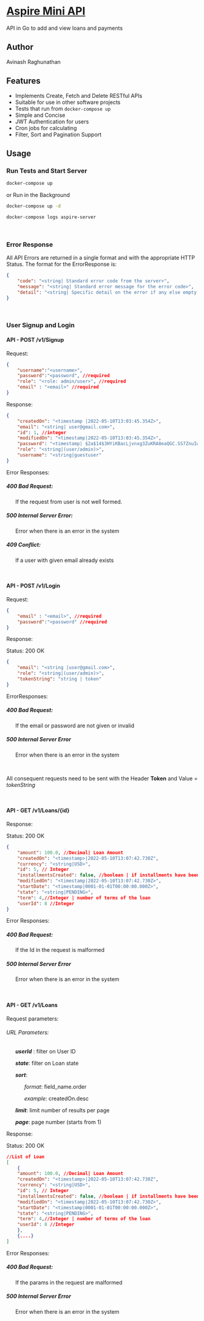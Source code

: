 # [Aspire Mini API](https://github.com/avinragh/aspire)

API in Go to add and view loans and payments

## Author
Avinash Raghunathan

## Features

* Implements Create, Fetch and Delete RESTful APIs
* Suitable for use in other software projects
* Tests that run from `docker-compose up`
* Simple and Concise
* JWT Authentication for users
* Cron jobs for calculating 
* Filter, Sort and Pagination Support

## Usage

### Run Tests and Start Server

```bash
docker-compose up
```
or Run in the Background

```bash
docker-compose up -d
```
```bash
docker-compose logs aspire-server
```
<br/>

### Error Response

All API Errors are returned in a single format and with the appropriate HTTP Status.
The format for the ErrorResponse is:

```json
{
    "code": "<string| Standard error code from the server>",
    "message": "<string| Standard error message for the error code>",
    "detail": "<string| Specific detail on the error if any else empty string" 
}
```
<br/>

### User Signup and Login

#### API -  POST /v1/Signup

Request:

```json
{
    "username":"<username>", 
    "password":"<password", //required
    "role": "<role: admin/user>", //required
    "email" : "<email>" //required
}
```

Response:

```json
{
    "createdOn": "<timestamp |2022-05-10T13:03:45.354Z>",
    "email": "<string| user@gmail.com>",
    "id": 1, //integer
    "modifiedOn": "<timestamp|2022-05-10T13:03:45.354Z>",
    "password": "<timestamp| $2a$14$3HYiKBacLjvnxg3ZuKRA8eaQGC.SS7ZnuIw7fkspQkJeiEYWlVZy6 (encoded)",
    "role": "<string|(user/admin)>",
    "username": "<string|guestuser"
}
```

Error Responses:

##### 400 Bad Request:

&nbsp;&nbsp;&nbsp;&nbsp;&nbsp;&nbsp;If the request from user is not well formed. 

##### 500 Internal Server Error:

&nbsp;&nbsp;&nbsp;&nbsp;&nbsp;&nbsp;Error when there is an error in the system

##### 409 Conflict:

&nbsp;&nbsp;&nbsp;&nbsp;&nbsp;&nbsp;If a user with given email already exists

<br/>

#### API - POST /v1/Login

Request:
```json
{
    "email" : "<email>", //required
    "password":"<password" //required
}
```

Response:

Status: 200 OK
```json
{
    "email": "<string |user@gmail.com>",
    "role": "<string|(user/admin)>",
    "tokenString": "string | token"
}
```
ErrorResponses:

##### 400 Bad Request:

&nbsp;&nbsp;&nbsp;&nbsp;&nbsp;&nbsp;If the email or password are not given or invalid

##### 500 Internal Server Error

&nbsp;&nbsp;&nbsp;&nbsp;&nbsp;&nbsp;Error when there is an error in the system

<br/>

All consequent requests need to be sent with the Header **Token** and Value = _tokenString_

<br/>

#### API - GET /v1/Loans/{id}

Response:

Status: 200 OK
```json
{
    "amount": 100.0, //Decimal| Loan Amount
    "createdOn": "<timestamp>|2022-05-10T13:07:42.730Z",
    "currency": "<string|USD>",
    "id": 5, // Integer
    "installmentsCreated": false, //boolean | if installments have been created for the loan
    "modifiedOn": "<timestamp|2022-05-10T13:07:42.730Z>",
    "startDate": "<timestamp|0001-01-01T00:00:00.000Z>",
    "state": "<string|PENDING>",
    "term": 4,//Integer | number of terms of the loan
    "userId": 8 //Integer
}
```

Error Responses:

##### 400 Bad Request:

&nbsp;&nbsp;&nbsp;&nbsp;&nbsp;&nbsp;If the Id in the request is malformed

##### 500 Internal Server Error

&nbsp;&nbsp;&nbsp;&nbsp;&nbsp;&nbsp;Error when there is an error in the system

<br/>



#### API - GET /v1/Loans

Request parameters:

###### URL Parameters:

&nbsp;&nbsp;&nbsp;&nbsp;&nbsp;&nbsp;**_userId_** : filter on User ID

&nbsp;&nbsp;&nbsp;&nbsp;&nbsp;&nbsp;**_state_**: filter on Loan state

&nbsp;&nbsp;&nbsp;&nbsp;&nbsp;&nbsp;**_sort_**: 

&nbsp;&nbsp;&nbsp;&nbsp;&nbsp;&nbsp;&nbsp;&nbsp;&nbsp;&nbsp;&nbsp;&nbsp;_format_: field_name.order

&nbsp;&nbsp;&nbsp;&nbsp;&nbsp;&nbsp;&nbsp;&nbsp;&nbsp;&nbsp;&nbsp;&nbsp;_example_: createdOn.desc

&nbsp;&nbsp;&nbsp;&nbsp;&nbsp;&nbsp;**_limit_**: limit number of results per page

&nbsp;&nbsp;&nbsp;&nbsp;&nbsp;&nbsp;**_page_**: page number (starts from 1)

Response:

Status: 200 OK

```json
//List of Loan
[
    {
    "amount": 100.0, //Decimal| Loan Amount
    "createdOn": "<timestamp>|2022-05-10T13:07:42.730Z",
    "currency": "<string|USD>",
    "id": 5, // Integer
    "installmentsCreated": false, //boolean | if installments have been created for the loan
    "modifiedOn": "<timestamp|2022-05-10T13:07:42.730Z>",
    "startDate": "<timestamp|0001-01-01T00:00:00.000Z>",
    "state": "<string|PENDING>",
    "term": 4,//Integer | number of terms of the loan
    "userId": 8 //Integer        
    },
    {....}
]
```

Error Responses:

##### 400 Bad Request:

&nbsp;&nbsp;&nbsp;&nbsp;&nbsp;&nbsp;If the params in the request are malformed

##### 500 Internal Server Error

&nbsp;&nbsp;&nbsp;&nbsp;&nbsp;&nbsp;Error when there is an error in the system

<br/>







